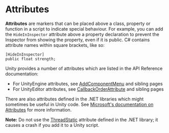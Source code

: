 # Attributes

__Attributes__ are markers that can be placed above a class, property or function in a script to indicate special behaviour. For example, you can add the `HideInInspector` attribute above a property declaration to prevent the Inspector from showing the property, even if it is public. C# contains attribute names within square brackets, like so:

````
[HideInInspector]
public float strength;
````

Unity provides a number of attributes which are listed in the API Reference documentation:

* For UnityEngine attributes, see [AddComponentMenu](ScriptRef:AddComponentMenu.html) and sibling pages
* For UnityEditor attributes, see [CallbackOrderAttribute](ScriptRef:CallbackOrderAttribute.html) and sibling pages

There are also attributes defined in the .NET libraries which might sometimes be useful in Unity code. See [Microsoft's documentation on Attributes](https://docs.microsoft.com/en-us/dotnet/csharp/programming-guide/concepts/attributes/) for more information.

**Note:** Do not use the [ThreadStatic](http://msdn.microsoft.com/en-us/library/system.threadstaticattribute.aspx) attribute defined in the .NET library; it causes a crash if you add it to a Unity script.

